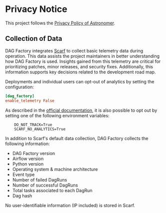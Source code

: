 # Privacy Notice

This project follows the [Privacy Policy of Astronomer](https://www.astronomer.io/privacy/).

## Collection of Data

DAG Factory integrates [Scarf](https://about.scarf.sh/) to collect basic telemetry data during operation.
This data assists the project maintainers in better understanding how DAG Factory is used.
Insights gained from this telemetry are critical for prioritizing patches, minor releases, and
security fixes. Additionally, this information supports key decisions related to the development road map.

Deployments and individual users can opt-out of analytics by setting the configuration:

```ini
[dag_factory]
enable_telemetry False
```

As described in the [official documentation](https://docs.scarf.sh/gateway/#do-not-track), it is also possible to opt out by setting one of the following environment variables:

```commandline
    DO_NOT_TRACK=True
    SCARF_NO_ANALYTICS=True
```

In addition to Scarf's default data collection, DAG Factory collects the following information:

- DAG Factory version
- Airflow version
- Python version
- Operating system & machine architecture
- Event type
- Number of failed DagRuns
- Number of successful DagRuns
- Total tasks associated to each DagRun
- Dag hash

No user-identifiable information (IP included) is stored in Scarf.
